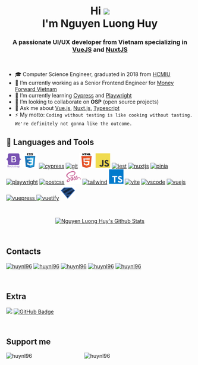 <h1 align="center">Hi <img src="https://raw.githubusercontent.com/MartinHeinz/MartinHeinz/master/wave.gif" width="30px"> <br /> I'm Nguyen Luong Huy</h1>
<h3 align="center">A passionate UI/UX developer from Vietnam specializing in <a href="https://vuejs.org/" target="_blank">VueJS</a> and <a href="https://nuxtjs.org/" target="_blank">NuxtJS</a></h3>

<br />

- 🎓 Computer Science Engineer, graduated in 2018 from [HCMIU](https://hcmiu.edu.vn/en/)
- 🔭 I’m currently working as a Senior Frontend Engineer for [Money Forward Vietnam](https://corp.moneyforward.com/en/)
- 🌱 I’m currently learning [Cypress](https://www.cypress.io/) and [Playwright](https://playwright.dev/)
- 👯 I’m looking to collaborate on **OSP** (open source projects)
- 💬 Ask me about [Vue.js](https://vuejs.org/), [Nuxt.js](https://nuxtjs.org/), [Typescript](https://www.typescriptlang.org/)
- ⚡ My motto: `Coding without testing is like cooking without tasting. We're definitely not gonna like the outcome.`

## 🔨 Languages and Tools
<p>
  <a href="https://getbootstrap.com" target="_blank"><img src="https://raw.githubusercontent.com/devicons/devicon/master/icons/bootstrap/bootstrap-plain-wordmark.svg" alt="bootstrap" width="40" height="40"/></a> 
  <a href="https://www.w3schools.com/css/" target="_blank"><img src="https://raw.githubusercontent.com/devicons/devicon/master/icons/css3/css3-original-wordmark.svg" alt="css3" width="40" height="40"/></a> 
  <a href="https://www.cypress.io" target="_blank"><img src="https://raw.githubusercontent.com/simple-icons/simple-icons/6e46ec1fc23b60c8fd0d2f2ff46db82e16dbd75f/icons/cypress.svg" alt="cypress" width="40" height="40"/></a> 
  <a href="https://git-scm.com/" target="_blank"><img src="https://www.vectorlogo.zone/logos/git-scm/git-scm-icon.svg" alt="git" width="40" height="40"/></a>
  <a href="https://www.w3.org/html/" target="_blank"><img src="https://raw.githubusercontent.com/devicons/devicon/master/icons/html5/html5-original-wordmark.svg" alt="html5" width="40" height="40"/></a> 
  <a href="https://developer.mozilla.org/en-US/docs/Web/JavaScript" target="_blank"><img src="https://raw.githubusercontent.com/devicons/devicon/master/icons/javascript/javascript-original.svg" alt="javascript" width="40" height="40"/></a>
  <a href="https://jestjs.io" target="_blank"><img src="https://www.vectorlogo.zone/logos/jestjsio/jestjsio-icon.svg" alt="jest" width="40" height="40"/></a> 
  <a href="https://nuxtjs.org/" target="_blank"><img src="https://www.vectorlogo.zone/logos/nuxtjs/nuxtjs-icon.svg" alt="nuxtjs" width="40" height="40"/></a> 
  <a href="https://pinia.vuejs.org/" target="_blank"><img src="https://user-images.githubusercontent.com/15758406/177040546-4fe07557-f96f-4f5b-9ab8-7e9fa906b9d4.png" alt="pinia" width="40" height="40" /></a>
  <a href="https://playwright.dev/" target="_blank"><img src="https://user-images.githubusercontent.com/15758406/177038934-dab43a4e-fc8b-4b40-8491-4f34b4123882.png" alt="playwright" width="40" height="40" /></a>
  <a href="https://postcss.org/" target="_blank"><img src="https://user-images.githubusercontent.com/15758406/177040321-22a2a008-8c5a-43e1-9b64-77a28e404b21.png" alt="postcss" width="40" height="40" /></a>
  <a href="https://sass-lang.com" target="_blank"><img src="https://raw.githubusercontent.com/devicons/devicon/master/icons/sass/sass-original.svg" alt="sass" width="40" height="40"/></a>
  <a href="https://tailwindcss.com/" target="_blank"><img src="https://www.vectorlogo.zone/logos/tailwindcss/tailwindcss-icon.svg" alt="tailwind" width="40" height="40"/></a>
  <a href="https://www.typescriptlang.org/" target="_blank"><img src="https://raw.githubusercontent.com/devicons/devicon/master/icons/typescript/typescript-original.svg" alt="typescript" width="40" height="40"/></a> 
  <a href="https://vitejs.dev/" target="_blank"><img src="https://user-images.githubusercontent.com/15758406/177040495-d9adfa74-1c22-4c65-87b1-b44d181d85e5.png" alt="vite" width="40" height="40"/></a>
  <a href="https://code.visualstudio.com/" target="_blank"><img src="https://user-images.githubusercontent.com/15758406/177038823-3f8e73d0-dda7-42e0-abab-6aa95640cd76.png" alt="vscode" width="40" height="40"/></a>
  <a href="https://vuejs.org/" target="_blank"><img src="https://user-images.githubusercontent.com/15758406/177040589-c484a368-3bc3-4671-be02-051cb68318e4.png" alt="vuejs" width="40" height="40"/></a> <a href="https://vuepress.vuejs.org/" target="_blank"> <img src="https://raw.githubusercontent.com/AliasIO/wappalyzer/master/src/drivers/webextension/images/icons/VuePress.svg" alt="vuepress" width="40" height="40"/> </a> 
  <a href="https://vuetifyjs.com/en/" target="_blank"><img src="https://bestofjs.org/logos/vuetify.svg" alt="vuetify" width="40" height="40"/></a>
  <a href="https://zod.dev/" target="_blank"><img src="https://github.com/colinhacks/zod/blob/master/logo.svg" alt="zod" width="40" height="40"/></a>
</p>

<br />

<p align="center">
  <a href="https://github.com/huynl-96"><img alt="Nguyen Luong Huy's Github Stats" src="https://github-readme-stats.vercel.app/api?username=huynl-96&show_icons=true&count_private=true&theme=tokyonight&hide_border=true&bg_color=0D1117" /></a>
</p>

<br />

## Contacts

<p align="left">
	<a href="https://www.upwork.com/freelancers/~01730a283f36792ace" target="blank"><img align="center" src="https://user-images.githubusercontent.com/15758406/177040462-6053e1cb-5dad-4e24-9e1d-fa1c9bb2343f.png" alt="huynl96" height="40" width="40" /></a>
	<a href="https://www.linkedin.com/in/luong-huy-nguyen-a051311b2/" target="blank"><img align="center" src="https://raw.githubusercontent.com/rahuldkjain/github-profile-readme-generator/master/src/images/icons/Social/linked-in-alt.svg" alt="huynl96" height="40" width="40" /></a>
	<a href="https://join.skype.com/invite/WqUXlK4bJe0u" target="blank"><img align="center" src="https://user-images.githubusercontent.com/15758406/177040391-90b997b2-b6e2-4067-ae52-44f949ac8cb5.png" alt="huynl96" height="40" width="40" /></a>
	<a href="https://twitter.com/huynl96" target="blank"><img align="center" src="https://raw.githubusercontent.com/rahuldkjain/github-profile-readme-generator/master/src/images/icons/Social/twitter.svg" alt="huynl96" height="40" width="40" /></a>
	<a href="https://www.facebook.com/huynl96" target="blank"><img align="center" src="https://raw.githubusercontent.com/rahuldkjain/github-profile-readme-generator/master/src/images/icons/Social/facebook.svg" alt="huynl96" height="40" width="40" /></a>
</p>

<br />

## Extra

<a href="https://github.com/Meghna-DAS/github-profile-views-counter"><img src="https://komarev.com/ghpvc/?username=huynl-96"></a>
<a href="https://github.com/huynl-96?tab=followers"><img src="https://img.shields.io/github/followers/huynl-96?label=Followers&style=social" alt="GitHub Badge"></a>

<br />

## Support me

<a href="https://www.buymeacoffee.com/huynl96"><img align="left" src="https://cdn.buymeacoffee.com/buttons/v2/default-yellow.png" height="50" width="210" alt="huynl96" /></a>
<a href="https://ko-fi.com/huynl96"><img align="left" src="https://cdn.ko-fi.com/cdn/kofi3.png?v=3" height="50" width="210" alt="huynl96" /></a>
